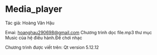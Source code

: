 # Media_player
Tác giả: Hoàng Văn Hậu

Emai: hoanghau290698@gmail.com
 Chương trình dọc file.mp3 thư mục Music của hệ điều hành.Để chơi nhạc
	

Chương trình được viết trên:
	Qt version 5.12.12
